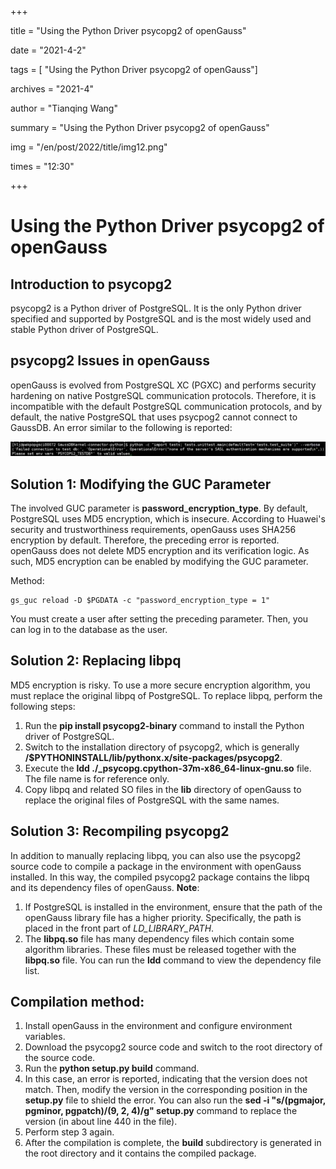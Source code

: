 +++

title = "Using the Python Driver psycopg2 of openGauss"

date = "2021-4-2"

tags = [ "Using the Python Driver psycopg2 of openGauss"]

archives = "2021-4"

author = "Tianqing Wang"

summary = "Using the Python Driver psycopg2 of openGauss"

img = "/en/post/2022/title/img12.png"

times = "12:30"

+++

# Using the Python Driver psycopg2 of openGauss<a name="ZH-CN_TOPIC_0000001251226653"></a>

## Introduction to psycopg2<a name="section13310153615369"></a>

psycopg2 is a Python driver of PostgreSQL. It is the only Python driver specified and supported by PostgreSQL and is the most widely used and stable Python driver of PostgreSQL.

## psycopg2 Issues in openGauss<a name="section183128368368"></a>

openGauss is evolved from PostgreSQL XC \(PGXC\) and performs security hardening on native PostgreSQL communication protocols. Therefore, it is incompatible with the default PostgreSQL communication protocols, and by default, the native PostgreSQL that uses psycpog2 cannot connect to GaussDB. An error similar to the following is reported:

![](figures/zh-cn_image_0000001252248517.jpg)

## Solution 1: Modifying the GUC Parameter<a name="section23131436133613"></a>

The involved GUC parameter is  **password\_encryption\_type**. By default, PostgreSQL uses MD5 encryption, which is insecure. According to Huawei's security and trustworthiness requirements, openGauss uses SHA256 encryption by default. Therefore, the preceding error is reported. openGauss does not delete MD5 encryption and its verification logic. As such, MD5 encryption can be enabled by modifying the GUC parameter.

Method:

```
gs_guc reload -D $PGDATA -c "password_encryption_type = 1"
```

You must create a user after setting the preceding parameter. Then, you can log in to the database as the user.

## Solution 2: Replacing libpq<a name="section23201436183618"></a>

MD5 encryption is risky. To use a more secure encryption algorithm, you must replace the original libpq of PostgreSQL. To replace libpq, perform the following steps:

1.  Run the  **pip install psycopg2-binary**  command to install the Python driver of PostgreSQL.
2.  Switch to the installation directory of psycopg2, which is generally  **/$PYTHONINSTALL/lib/pythonx.x/site-packages/psycopg2**.
3.  Execute the  **ldd ./\_psycopg.cpython-37m-x86\_64-linux-gnu.so**  file. The file name is for reference only.
4.  Copy libpq and related SO files in the  **lib**  directory of openGauss to replace the original files of PostgreSQL with the same names.

## Solution 3: Recompiling psycopg2<a name="section16332936173612"></a>

In addition to manually replacing libpq, you can also use the psycopg2 source code to compile a package in the environment with openGauss installed. In this way, the compiled psycopg2 package contains the libpq and its dependency files of openGauss.  **Note**:

1.  If PostgreSQL is installed in the environment, ensure that the path of the openGauss library file has a higher priority. Specifically, the path is placed in the front part of  _LD\_LIBRARY\_PATH_.
2.  The  **libpq.so**  file has many dependency files which contain some algorithm libraries. These files must be released together with the  **libpq.so**  file. You can run the  **ldd**  command to view the dependency file list.

## Compilation method:<a name="section733816362366"></a>

1.  Install openGauss in the environment and configure environment variables.
2.  Download the psycopg2 source code and switch to the root directory of the source code.
3.  Run the  **python setup.py build**  command.
4.  In this case, an error is reported, indicating that the version does not match. Then, modify the version in the corresponding position in the  **setup.py**  file to shield the error. You can also run the  **sed -i "s/\(pgmajor, pgminor, pgpatch\)/\(9, 2, 4\)/g" setup.py**  command to replace the version \(in about line 440 in the file\).
5.  Perform step 3 again.
6.  After the compilation is complete, the  **build**  subdirectory is generated in the root directory and it contains the compiled package.

